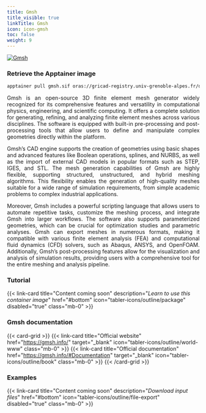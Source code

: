 ```yaml
---
title: Gmsh
title_visible: true
linkTitle: Gmsh
icon: icon-gmsh
toc: false
weight: 9
---
```


<a href="https://gmsh.info/" target="_blank" class="codes-pages-top-logo">
    <img alt="Gmsh" class="logo-gmsh">
</a>

### Retrieve the Apptainer image

```bash
apptainer pull gmsh.sif oras://gricad-registry.univ-grenoble-alpes.fr/diamond/apptainer/apptainer-singularity-projects/gmsh.sif:latest
```

<div align="justify">

Gmsh is an open-source 3D finite element mesh generator widely recognized for its comprehensive features and versatility in computational physics, engineering, and scientific computing. It offers a complete solution for generating, refining, and analyzing finite element meshes across various disciplines. The software is equipped with built-in pre-processing and post-processing tools that allow users to define and manipulate complex geometries directly within the platform.

Gmsh’s CAD engine supports the creation of geometries using basic shapes and advanced features like Boolean operations, splines, and NURBS, as well as the import of external CAD models in popular formats such as STEP, IGES, and STL. The mesh generation capabilities of Gmsh are highly flexible, supporting structured, unstructured, and hybrid meshing algorithms. This flexibility enables the generation of high-quality meshes suitable for a wide range of simulation requirements, from simple academic problems to complex industrial applications.

Moreover, Gmsh includes a powerful scripting language that allows users to automate repetitive tasks, customize the meshing process, and integrate Gmsh into larger workflows. The software also supports parameterized geometries, which can be crucial for optimization studies and parametric analyses. Gmsh can export meshes in numerous formats, making it compatible with various finite element analysis (FEA) and computational fluid dynamics (CFD) solvers, such as Abaqus, ANSYS, and OpenFOAM. Additionally, Gmsh’s post-processing features allow for the visualization and analysis of simulation results, providing users with a comprehensive tool for the entire meshing and analysis pipeline.

</div>

<h3 class="mb-1">Tutorial</h3>

{{< link-card title="Content coming soon" description="<i>Learn to use this container image</i>" href="#bottom" icon="tabler-icons/outline/package" disabled="true" class="mb-0" >}}

<h3 class="mb-1 mt-3">Gmsh documentation</h3>

{{< card-grid >}}
{{< link-card title="Official website" href="https://gmsh.info/" target="_blank" icon="tabler-icons/outline/world-www" class="mb-0" >}}
{{< link-card title="Official documentation" href="https://gmsh.info/#Documentation" target="_blank" icon="tabler-icons/outline/book" class="mb-0" >}}
{{< /card-grid >}}

<h3 class="mb-1 mt-3">Examples</h3>

{{< link-card title="Content coming soon" description="<i>Download input files</i>" href="#bottom" icon="tabler-icons/outline/file-export" disabled="true" class="mb-0" >}}
